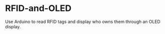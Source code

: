 RFID-and-OLED
=============

Use Arduino to read RFID tags and display who owns them through an OLED display.

